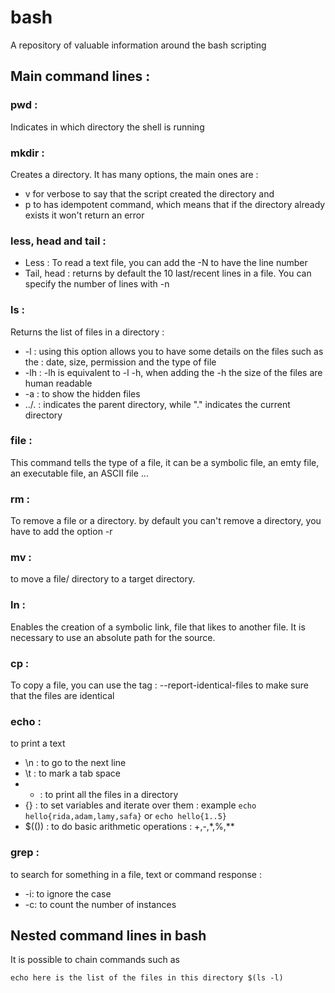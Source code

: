 # bash
A repository of valuable information around the bash scripting 

## Main command lines : 

### pwd : 
Indicates in which directory the shell is running 

### mkdir :
Creates a directory. It has many options, the main ones are :
  - v for verbose to say that the script created the directory and 
  - p to has idempotent command, which means that if the directory already exists it won't return an error 

### less, head and tail : 
 - Less : To read a text file, you can add the -N to have the line number 
 - Tail, head : returns by default the 10 last/recent lines in a file. You can specify the number of lines with -n

### ls :
Returns the list of files in a directory : 
  - -l : using this option allows you to have some details on the files such as the : date, size, permission and the type of file 
  - -lh : -lh is equivalent to -l -h, when adding the -h the size of the files are human readable 
  - -a : to show the hidden files 
  - ../. : indicates the parent directory, while "." indicates the current directory 

### file : 
This command tells the type of a file, it can be a symbolic file, an emty file, an executable file, an ASCII file ...

### rm : 
To remove a file or a directory. by default you can't remove a directory, you have to add the option -r

### mv : 
to move a file/ directory to a target directory. 

### ln :
Enables the creation of a symbolic link, file that likes to another file. It is necessary to use an absolute path for the source.

### cp :
To copy a file, you can use the tag : --report-identical-files to make sure that the files are identical 

### echo :
to print a text
- \n : to go to the next line 
- \t : to mark a tab space 
- * : to print all the files in a directory 
- {} : to set variables and iterate over them : example ``` echo hello{rida,adam,lamy,safa} ``` or ``` echo hello{1..5} ```
- $(()) : to do basic arithmetic operations : +,-,*,%,** 

### grep : 
to search for something in a file, text or command response : 
  - -i: to ignore the case 
  - -c: to count the number of instances 

## Nested command lines in bash 

It is possible to chain commands such as 

``` echo here is the list of the files in this directory $(ls -l) ```
